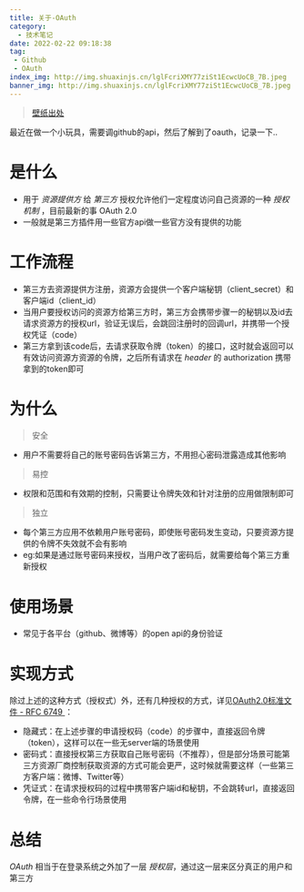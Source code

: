 ```yaml
---
title: 关于-OAuth
category:
  - 技术笔记
date: 2022-02-22 09:18:38
tag:
 - Github
 - OAuth
index_img: http://img.shuaxinjs.cn/lglFcriXMY77ziSt1EcwcUoCB_7B.jpeg
banner_img: http://img.shuaxinjs.cn/lglFcriXMY77ziSt1EcwcUoCB_7B.jpeg
---
```


> [壁纸出处](https://www.zfrontier.com/app/flow/45MLjxYGzzQ9)

最近在做一个小玩具，需要调github的api，然后了解到了oauth，记录一下..

# 是什么

- 用于 *资源提供方* 给 *第三方* 授权允许他们一定程度访问自己资源的一种 *授权机制* ，目前最新的事 OAuth 2.0
- 一般就是第三方插件用一些官方api做一些官方没有提供的功能

# 工作流程

- 第三方去资源提供方注册，资源方会提供一个客户端秘钥（client_secret）和客户端id（client_id）
- 当用户要授权访问的资源方给第三方时，第三方会携带步骤一的秘钥以及id去请求资源方的授权url，验证无误后，会跳回注册时的回调url，并携带一个授权凭证（code）
- 第三方拿到该code后，去请求获取令牌（token）的接口，这时就会返回可以有效访问资源方资源的令牌，之后所有请求在 *header* 的 authorization 携带拿到的token即可

# 为什么

> 安全

- 用户不需要将自己的账号密码告诉第三方，不用担心密码泄露造成其他影响

> 易控

- 权限和范围和有效期的控制，只需要让令牌失效和针对注册的应用做限制即可

> 独立

- 每个第三方应用不依赖用户账号密码，即使账号密码发生变动，只要资源方提供的令牌不失效就不会有影响
- eg:如果是通过账号密码来授权，当用户改了密码后，就需要给每个第三方重新授权

# 使用场景

- 常见于各平台（github、微博等）的open api的身份验证

# 实现方式

除过上述的这种方式（授权式）外，还有几种授权的方式，详见[OAuth2.0标准文件 - RFC 6749 ](https://datatracker.ietf.org/doc/html/rfc6749)：

- 隐藏式：在上述步骤的申请授权码（code）的步骤中，直接返回令牌（token），这样可以在一些无server端的场景使用
- 密码式：直接授权第三方获取自己账号密码（不推荐），但是部分场景可能第三方资源厂商控制获取资源的方式可能会更严，这时候就需要这样（一些第三方客户端：微博、Twitter等）
- 凭证式：在请求授权码的过程中携带客户端id和秘钥，不会跳转url，直接返回令牌，在一些命令行场景使用

# 总结

*OAuth* 相当于在登录系统之外加了一层 *授权层*，通过这一层来区分真正的用户和第三方
